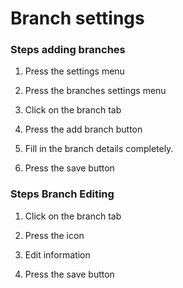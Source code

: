 # Branch settings

### Steps adding branches





1. Press the settings menu
2. Press the branches settings menu
3. Click on the branch tab
4. Press the add branch button



1. Fill in the branch details completely.
2. Press the save button

### Steps Branch Editing





1. Click on the branch tab
2. Press the icon





1. Edit information
2. Press the save button
